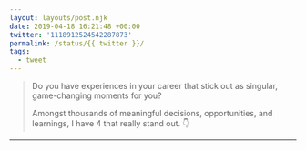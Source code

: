 ```yaml
---
layout: layouts/post.njk
date: 2019-04-18 16:21:48 +00:00
twitter: '1118912524542287873'
permalink: /status/{{ twitter }}/
tags: 
  - tweet
---
```


> Do you have experiences in your career that stick out as singular, game-changing moments for you?
> 
> Amongst thousands of meaningful decisions, opportunities, and learnings, I have 4 that really stand out. 👇

---
